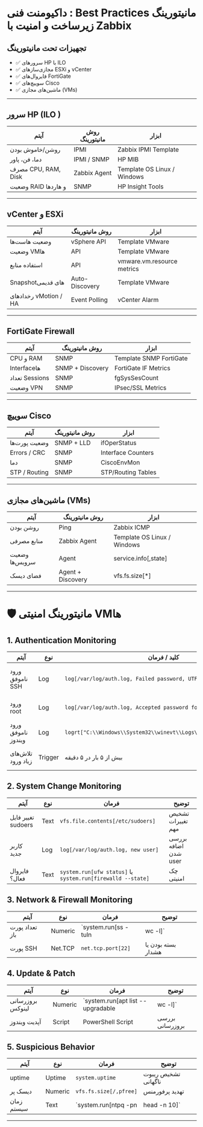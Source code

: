 # داکیومنت فنی : Best Practices مانیتورینگ زیرساخت و امنیت با Zabbix


## تجهیزات تحت مانیتورینگ

- ✅ سرورهای HP با ILO
- ✅ مجازی‌سازهای ESXi و vCenter
- ✅ فایروال‌های FortiGate
- ✅ سوییچ‌های Cisco
- ✅ ماشین‌های مجازی (VMs)

---

## سرور HP (ILO )

| آیتم                                | روش مانیتورینگ | ابزار                  |
| --------------------------------------- | --------------------------- | --------------------------- |
| روشن/خاموش بودن            | IPMI                        | Zabbix IPMI Template        |
| دما، فن، پاور                | IPMI / SNMP                 | HP MIB                      |
| مصرف CPU, RAM, Disk                 | Zabbix Agent                | Template OS Linux / Windows |
| وضعیت RAID و هاردها         | SNMP                        | HP Insight Tools            ||

---

## vCenter و ESXi

| آیتم                      | روش مانیتورینگ | ابزار                 |
| ----------------------------- | --------------------------- | -------------------------- |
| وضعیت هاست‌ها     | vSphere API                 | Template VMware            |
| وضعیت VMها             | API                         | Template VMware            |
| استفاده منابع     | API                         | vmware.vm.resource metrics |
| Snapshotهای قدیمی     | Auto-Discovery              | Template VMware            |
| رخدادهای vMotion / HA | Event Polling               | vCenter Alarm              |

---

## FortiGate Firewall

| آیتم                  | روش مانیتورینگ | ابزار              |
| ------------------------- | --------------------------- | ----------------------- |
| CPU و RAM                | SNMP                        | Template SNMP FortiGate |
| Interfaceها             | SNMP + Discovery            | FortiGate IF Metrics    |
| تعداد Sessions       | SNMP                        | fgSysSesCount           |
| وضعیت VPN            | SNMP                        | IPsec/SSL Metrics       |

---

## سوییچ Cisco

| آیتم                  | روش مانیتورینگ | ابزار                 |
| ------------------------- | --------------------------- | -------------------------- |
| وضعیت پورت‌ها | SNMP + LLD                  | ifOperStatus               |
| Errors / CRC              | SNMP                        | Interface Counters         |
| دما                    | SNMP                        | CiscoEnvMon                |
| STP / Routing             | SNMP                        | STP/Routing Tables         |

---

## ماشین‌های مجازی (VMs)

| آیتم                    | روش مانیتورینگ | ابزار                         |
| --------------------------- | --------------------------- | ---------------------------------- |
| روشن بودن           | Ping                        | Zabbix ICMP                        |
| منابع مصرفی       | Zabbix Agent                | Template OS Linux / Windows        |
| وضعیت سرویس‌ها | Agent                       | service.info[,state] |
| فضای دیسک           | Agent + Discovery           | vfs.fs.size[*]                     |

---

# 🛡️ مانیتورینگ امنیتی VMها

## 1. Authentication Monitoring

| آیتم                           | نوع  | کلید / فرمان                                              | توضیح                                    |
| ---------------------------------- | ------- | ------------------------------------------------------------------ | --------------------------------------------- |
| ورود ناموفق SSH          | Log     | `log[/var/log/auth.log, Failed password, UTF-8]`                   | بررسی لاگ ورودهای ناموفق |
| ورود root                      | Log     | `log[/var/log/auth.log, Accepted password for root, UTF-8]`        | مانیتور ورود root                  |
| ورود ناموفق ویندوز | Log     | `logrt["C:\\Windows\\System32\\winevt\\Logs\\Security.evtx",4625]` | لاگ ورود در ویندوز             |
| تلاش‌های زیاد ورود | Trigger | بیش از ۵ بار در ۵ دقیقه                           | تشخیص Brute Force                        |

## 2. System Change Monitoring

| آیتم                    | نوع     | فرمان                                                    | توضیح                        |
| --------------------------- | ---------- | ------------------------------------------------------------- | --------------------------------- |
| تغییر فایل sudoers | Text       | `vfs.file.contents[/etc/sudoers]`                             | تشخیص تغییرات مهم  |
| کاربر جدید         | Log        | `log[/var/log/auth.log, new user]`                            | بررسی اضافه شدن user |
| فایروال فعال؟   | Text       | `system.run[ufw status]` یا `system.run[firewalld --state]` | چک امنیتی                 |

## 3. Network & Firewall Monitoring

| آیتم                   | نوع  | فرمان                                                                                                                  | توضیح                              |
| -------------------------- | ------- | --------------------------------------------------------------------------------------------------------------------------- | --------------------------------------- |
| تعداد پورت باز | Numeric | `system.run[ss -tuln                                                                                                        | wc -l]`                                 |
| پورت SSH               | Net.TCP | `net.tcp.port[22]`                                                                                                          | بسته بودن یا هشدار       |

## 4. Update & Patch

| آیتم                        | نوع  | فرمان                                      | توضیح                    |
| ------------------------------- | ------- | ----------------------------------------------- | ----------------------------- |
| بروزرسانی لینوکس | Numeric | `system.run[apt list --upgradable               | wc -l]`                       |
| آپدیت ویندوز         | Script  | PowerShell Script                               | بررسی بروزرسانی |

## 5. Suspicious Behavior

| آیتم            | نوع     | فرمان                      | توضیح                           |
| ------------------- | ---------- | ------------------------------- | ------------------------------------ |
| uptime              | Uptime     | `system.uptime`                 | تشخیص ریبوت ناگهانی |
| دیسک پر       | Numeric    | `vfs.fs.size[/,pfree]`          | تهدید پرفورمنس          |
| زمان سیستم | Text       | `system.run[ntpq -pn            | head -n 10]`                         |

---


